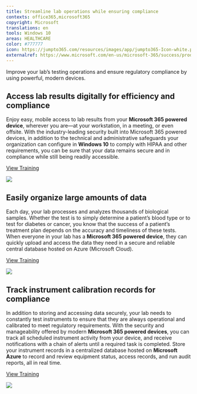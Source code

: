 ```yaml
---
title: Streamline lab operations while ensuring compliance
contexts: office365,microsoft365
copyright: Microsoft
translations: en
tools: Windows 10
areas: HEALTHCARE
color: #777777
icon: https://jumpto365.com/resources/images/app/jumpto365-Icon-white.png
externalref: https://www.microsoft.com/en-us/microsoft-365/success/productivitylibrary/streamline-lab-operations-while-ensuring-compliance
---
```

Improve your lab&#x2019;s testing operations and ensure regulatory compliance by using powerful, modern devices.


## Access lab results digitally for efficiency and compliance

Enjoy easy, mobile access to lab results from your **Microsoft 365 powered device**, wherever you are—at your workstation, in a meeting, or even offsite. With the industry-leading security built into Microsoft 365 powered devices, in addition to the technical and administrative safeguards your organization can configure in **Windows 10** to comply with HIPAA and other requirements, you can be sure that your data remains secure and in compliance while still being readily accessible.

[View Training](https://www.microsoft.com/en-us/TrustCenter/Compliance/HIPAA)

![](http://img-prod-cms-rt-microsoft-com.akamaized.net/cms/api/am/imageFileData/RE1NNRh?ver=cef1)

## Easily organize large amounts of data

Each day, your lab processes and analyzes thousands of biological samples. Whether the test is to simply determine a patient’s blood type or to test for diabetes or cancer, you know that the success of a patient’s treatment plan depends on the accuracy and timeliness of these tests. When everyone in your lab has a **Microsoft 365 powered device**, they can quickly upload and access the data they need in a secure and reliable central database hosted on Azure (Microsoft Cloud).

[View Training](https://www.microsoft.com/en-us/trustcenter/cloudservices/azure)

![](http://img-prod-cms-rt-microsoft-com.akamaized.net/cms/api/am/imageFileData/RE1NyLg?ver=7046)

## Track instrument calibration records for compliance

In addition to storing and accessing data securely, your lab needs to constantly test instruments to ensure that they are always operational and calibrated to meet regulatory requirements. With the security and manageability offered by modern **Microsoft 365 powered devices**, you can track all scheduled instrument activity from your device, and receive notifications with a chain of alerts until a required task is completed. Store your instrument records in a centralized database hosted on **Microsoft Azure** to record and review equipment status, access records, and run audit reports, all in real time.

[View Training](https://enterprise.microsoft.com/en-us/articles/industries/health/hipaa-compliance-with-microsoft-windows-10-enterprise/)

![](http://img-prod-cms-rt-microsoft-com.akamaized.net/cms/api/am/imageFileData/RE1NM6Y?ver=4462)

